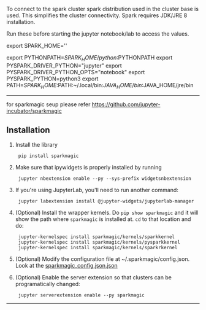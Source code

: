 To connect to the spark cluster spark distribution used in the cluster base is used.
This simplifies the cluster connectivity. Spark requires JDK/JRE 8 installation.

Run these before starting the jupyter notebook/lab to access the values.

export SPARK_HOME='<instalation of spark-2.4.5-bin-hadoop2.7>'

export PYTHONPATH=$SPARK_HOME/python:$PYTHONPATH
export PYSPARK_DRIVER_PYTHON="jupyter"
export PYSPARK_DRIVER_PYTHON_OPTS="notebook"
export PYSPARK_PYTHON=python3
export PATH=$SPARK_HOME:$PATH:~/.local/bin:$JAVA_HOME/bin:$JAVA_HOME/jre/bin


---------------

for sparkmagic seup please refer 
https://github.com/jupyter-incubator/sparkmagic

## Installation

1. Install the library

        pip install sparkmagic

2. Make sure that ipywidgets is properly installed by running

        jupyter nbextension enable --py --sys-prefix widgetsnbextension 
 
3. If you're using JupyterLab, you'll need to run another command:

        jupyter labextension install @jupyter-widgets/jupyterlab-manager

4. (Optional) Install the wrapper kernels. Do `pip show sparkmagic` and it will show the path where `sparkmagic` is installed at. `cd` to that location and do:

        jupyter-kernelspec install sparkmagic/kernels/sparkkernel
        jupyter-kernelspec install sparkmagic/kernels/pysparkkernel
        jupyter-kernelspec install sparkmagic/kernels/sparkrkernel
        
5. (Optional) Modify the configuration file at ~/.sparkmagic/config.json. Look at the [sparkmagic_config.json.json](config/sparkmagic_config.json)

6. (Optional) Enable the server extension so that clusters can be programatically changed:

        jupyter serverextension enable --py sparkmagic

-------------------------


